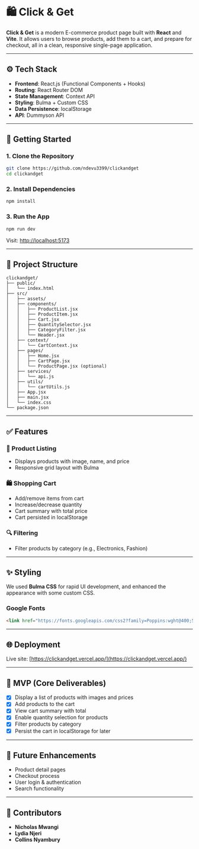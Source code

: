 # 🛍️ Click & Get

**Click & Get** is a modern E-commerce product page built with **React** and **Vite**. It allows users to browse products, add them to a cart, and prepare for checkout, all in a clean, responsive single-page application.

---

## ⚙️ Tech Stack

- **Frontend**: React.js (Functional Components + Hooks)
- **Routing**: React Router DOM
- **State Management**: Context API
- **Styling**: Bulma + Custom CSS
- **Data Persistence**: localStorage
- **API**: Dummyson API

---

## 🚀 Getting Started

### 1. Clone the Repository

```bash
git clone https://github.com/ndevu3399/clickandget
cd clickandget
```

### 2. Install Dependencies

```bash
npm install
```

### 3. Run the App

```bash
npm run dev
```

Visit: [http://localhost:5173](http://localhost:5173)

---

## 📁 Project Structure

```
clickandget/
├── public/
│   └── index.html
├── src/
│   ├── assets/
│   ├── components/
│   │   ├── ProductList.jsx
│   │   ├── ProductItem.jsx
│   │   ├── Cart.jsx
│   │   ├── QuantitySelector.jsx
│   │   ├── CategoryFilter.jsx
│   │   └── Header.jsx
│   ├── context/
│   │   └── CartContext.jsx
│   ├── pages/
│   │   ├── Home.jsx
│   │   ├── CartPage.jsx
│   │   └── ProductPage.jsx (optional)
│   ├── services/
│   │   └── api.js
│   ├── utils/
│   │   └── cartUtils.js
│   ├── App.jsx
│   ├── main.jsx
│   └── index.css
└── package.json
```

---

## ✅ Features

### 🛒 Product Listing
- Displays products with image, name, and price
- Responsive grid layout with Bulma

### 🛍️ Shopping Cart
- Add/remove items from cart
- Increase/decrease quantity
- Cart summary with total price
- Cart persisted in localStorage

### 🔍 Filtering
- Filter products by category (e.g., Electronics, Fashion)

---

## ✨ Styling

We used **Bulma CSS** for rapid UI development, and enhanced the appearance with some custom CSS.

### Google Fonts

```html
<link href="https://fonts.googleapis.com/css2?family=Poppins:wght@400;500;600&display=swap" rel="stylesheet" />
```

---

## 🌐 Deployment

Live site: [https://clickandget.vercel.app/](https://clickandget.vercel.app/)

---

## 🎯 MVP (Core Deliverables)

- [x] Display a list of products with images and prices
- [x] Add products to the cart
- [x] View cart summary with total
- [x] Enable quantity selection for products
- [x] Filter products by category
- [x] Persist the cart in localStorage for later

---

## 🔮 Future Enhancements

- Product detail pages
- Checkout process
- User login & authentication
- Search functionality

---

## 👥 Contributors

- **Nicholas Mwangi**
- **Lydia Njeri**
- **Collins Nyambury**